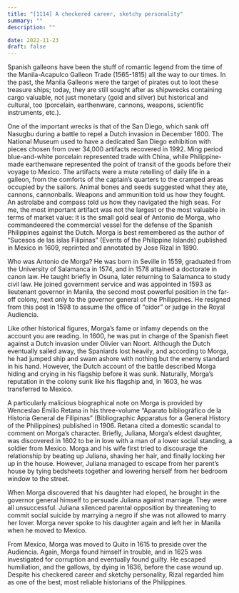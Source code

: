 ```yaml
---
title: "[1114] A checkered career, sketchy personality"
summary: ""
description: ""

date: 2022-11-23
draft: false
---
```


Spanish galleons have been the stuff of romantic legend from the time of the Manila-Acapulco Galleon Trade (1565-1815) all the way to our times. In the past, the Manila Galleons were the target of pirates out to loot these treasure ships; today, they are still sought after as shipwrecks containing cargo valuable, not just monetary (gold and silver) but historical and cultural, too (porcelain, earthenware, cannons, weapons, scientific instruments, etc.).

One of the important wrecks is that of the San Diego, which sank off Nasugbu during a battle to repel a Dutch invasion in December 1600. The National Museum used to have a dedicated San Diego exhibition with pieces chosen from over 34,000 artifacts recovered in 1992. Ming period blue-and-white porcelain represented trade with China, while Philippine-made earthenware represented the point of transit of the goods before their voyage to Mexico. The artifacts were a mute retelling of daily life in a galleon, from the comforts of the captain’s quarters to the cramped areas occupied by the sailors. Animal bones and seeds suggested what they ate, cannons, cannonballs. Weapons and ammunition told us how they fought. An astrolabe and compass told us how they navigated the high seas. For me, the most important artifact was not the largest or the most valuable in terms of market value: it is the small gold seal of Antonio de Morga, who commandeered the commercial vessel for the defense of the Spanish Philippines against the Dutch. Morga is best remembered as the author of “Sucesos de las islas Filipinas” (Events of the Philippine Islands) published in Mexico in 1609, reprinted and annotated by Jose Rizal in 1890.

Who was Antonio de Morga? He was born in Seville in 1559, graduated from the University of Salamanca in 1574, and in 1578 attained a doctorate in canon law. He taught briefly in Osuna, later returning to Salamanca to study civil law. He joined government service and was appointed in 1593 as lieutenant governor in Manila, the second most powerful position in the far-off colony, next only to the governor general of the Philippines. He resigned from this post in 1598 to assume the office of “oidor” or judge in the Royal Audiencia.

Like other historical figures, Morga’s fame or infamy depends on the account you are reading. In 1600, he was put in charge of the Spanish fleet against a Dutch invasion under Olivier van Noort. Although the Dutch eventually sailed away, the Spaniards lost heavily, and according to Morga, he had jumped ship and swam ashore with nothing but the enemy standard in his hand. However, the Dutch account of the battle described Morga hiding and crying in his flagship before it was sunk. Naturally, Morga’s reputation in the colony sunk like his flagship and, in 1603, he was transferred to Mexico.

A particularly malicious biographical note on Morga is provided by Wenceslao Emilio Retana in his three-volume “Aparato bibliográfico de la Historia General de Filipinas” (Bibliographic Apparatus for a General History of the Philippines) published in 1906. Retana cited a domestic scandal to comment on Morga’s character. Briefly, Juliana, Morga’s eldest daughter, was discovered in 1602 to be in love with a man of a lower social standing, a soldier from Mexico. Morga and his wife first tried to discourage the relationship by beating up Juliana, shaving her hair, and finally locking her up in the house. However, Juliana managed to escape from her parent’s house by tying bedsheets together and lowering herself from her bedroom window to the street.

When Morga discovered that his daughter had eloped, he brought in the governor general himself to persuade Juliana against marriage. They were all unsuccessful. Juliana silenced parental opposition by threatening to commit social suicide by marrying a negro if she was not allowed to marry her lover. Morga never spoke to his daughter again and left her in Manila when he moved to Mexico.

From Mexico, Morga was moved to Quito in 1615 to preside over the Audiencia. Again, Morga found himself in trouble, and in 1625 was investigated for corruption and eventually found guilty. He escaped humiliation, and the gallows, by dying in 1636, before the case wound up. Despite his checkered career and sketchy personality, Rizal regarded him as one of the best, most reliable historians of the Philippines.
